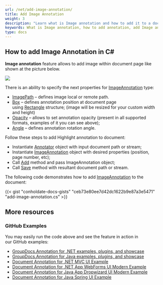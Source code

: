 ```yaml
---
url: /net/add-image-annotation/
title: Add Image Annotation
weight: 3
description: "Learn what is Image annotation and how to add it to a document programmatically using GroupDocs.Annotation API which is a part of Conholdate.Total for .NET."
keywords: What is Image annotation, how to add annotation, add Image annotation
type: docs
---
```


## How to add Image Annotation in C# 

**Image annotation** feature allows to add image within document page like shown at the picture below.

![](annotation/net/images/add-image-annotation.png)

There is an ability to specify the next properties for [ImageAnnotation](https://apireference.groupdocs.com/net/annotation/groupdocs.annotation.models.annotationmodels/imageannotation) type:

*   [ImagePath](https://apireference.groupdocs.com/annotation/net/groupdocs.annotation.models.annotationmodels/imageannotation/properties/imagepath) – defines image local or remote path.
*   [Box](https://apireference.groupdocs.com/annotation/net/groupdocs.annotation.models.annotationmodels/imageannotation/properties/box) – defines annotation position at document page using [Rectangle](https://apireference.groupdocs.com/net/annotation/groupdocs.annotation.models/rectangle) structure;
    (image will be resized for your custom width and height)
*   [Opacity](https://apireference.groupdocs.com/annotation/net/groupdocs.annotation.models.annotationmodels/imageannotation/properties/opacity) – allows to set annotation opacity (present in all supported formats, examples of it you can see above);
*   [Angle]() – defines annotation rotation angle.

Follow these steps to add Highlight annotation to document:

*   Instantiate [Annotator](https://apireference.groupdocs.com/net/annotation/groupdocs.annotation/annotator) object with input document path or stream;
*   Instantiate [ImageAnnotation](https://apireference.groupdocs.com/annotation/net/groupdocs.annotation.models.annotationmodels/imageannotation) object with desired properties (position, page number, etc);
*   Call [Add](https://apireference.groupdocs.com/net/annotation/groupdocs.annotation/annotator/methods/add) method and pass ImageAnnotation object;
*   Call [Save](https://apireference.groupdocs.com/net/annotation/groupdocs.annotation/annotator/methods/save) method with resultant document path or stream.  

The following code demonstrates how to add [ImageAnnotation](https://apireference.groupdocs.com/net/annotation/groupdocs.annotation.models.annotationmodels/imageannotation) to the document:

{{< gist "conholdate-docs-gists" "ceb73e80ee7d42dc1622b9e87a3e5471" "add-image-annotation.cs" >}}

## More resources
### GitHub Examples
You may easily run the code above and see the feature in action in our GitHub examples:

*   [GroupDocs.Annotation for .NET examples, plugins, and showcase](https://github.com/groupdocs-annotation/GroupDocs.Annotation-for-.NET)
*   [GroupDocs.Annotation for Java examples, plugins, and showcase](https://github.com/groupdocs-annotation/GroupDocs.Annotation-for-Java)
*   [Document Annotation for .NET MVC UI Example](https://github.com/groupdocs-annotation/GroupDocs.Annotation-for-.NET-MVC)
*   [Document Annotation for .NET App WebForms UI Modern Example](https://github.com/groupdocs-annotation/GroupDocs.Annotation-for-.NET-WebForms)
*   [Document Annotation for Java App Dropwizard UI Modern Example](https://github.com/groupdocs-annotation/GroupDocs.Annotation-for-Java-Dropwizard)
*   [Document Annotation for Java Spring UI Example](https://github.com/groupdocs-annotation/GroupDocs.Annotation-for-Java-Spring)
    


